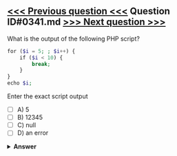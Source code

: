 [<<< Previous question <<<](0340.md)   Question ID#0341.md   [>>> Next question >>>](0342.md)
---

What is the output of the following PHP script?

```php
for ($i = 5; ; $i++) {
    if ($i < 10) {
        break;
    }
}
echo $i;
```
Enter the exact script output

- [ ] A) 5
- [ ] B) 12345
- [ ] C) null
- [ ] D) an error

<details><summary><b>Answer</b></summary>
<p>
  Answer: <strong>A</strong>
</p>
</details>
